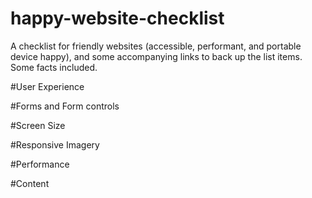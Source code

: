 happy-website-checklist
=======================

A checklist for friendly websites (accessible, performant,  and portable device happy), and some accompanying links to back up the list items. Some facts included.

#User Experience

#Forms and Form controls

#Screen Size

#Responsive Imagery

#Performance

#Content

